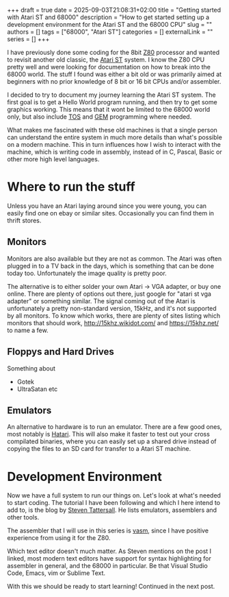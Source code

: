 +++ 
draft = true
date = 2025-09-03T21:08:31+02:00
title = "Getting started with Atari ST and 68000"
description = "How to get started setting up a development environment for the Atari ST and the 68000 CPU"
slug = ""
authors = []
tags = ["68000", "Atari ST"]
categories = []
externalLink = ""
series = []
+++

I have previously done some coding for the 8bit
[Z80](http://www.z80.info/) processor and wanted to revisit another
old classic, the [Atari ST](https://en.wikipedia.org/wiki/Atari_ST)
system. I know the Z80 CPU pretty well and were looking for
documentation on how to break into the 68000 world. The stuff I found
was either a bit old or was primarily aimed at beginners with no prior
knowledge of 8 bit or 16 bit CPUs and/or assembler.

I decided to try to document my journey learning the Atari ST
system. The first goal is to get a Hello World program running, and
then try to get some graphics working. This means that it wont be
limited to the 68000 world only, but also include
[TOS](https://en.wikipedia.org/wiki/Atari_TOS) and
[GEM](https://en.wikipedia.org/wiki/GEM_(desktop_environment))
programming where needed.

What makes me fascinated with these old machines is that a single
person can understand the entire system in much more details than
what's possible on a modern machine. This in turn influences how I
wish to interact with the machine, which is writing code in assembly,
instead of in C, Pascal, Basic or other more high level languages.

# Where to run the stuff #

Unless you have an Atari laying around since you were young, you can
easily find one on ebay or similar sites. Occasionally you can find
them in thrift stores. 

## Monitors ##

Monitors are also available but they are not as
common. The Atari was often plugged in to a TV back in the days, which
is something that can be done today too. Unfortunately the image
quality is pretty poor.

The alternative is to either solder your own Atari -> VGA adapter, or
buy one online. There are plenty of options out there, just google for
"atari st vga adapter" or something similar. The signal coming out of
the Atari is unfortunately a pretty non-standard version, 15kHz, and
it's not supported by all monitors. To know which works, there are
plenty of sites listing which monitors that should work,
<http://15khz.wikidot.com/> and <https://15khz.net/> to name a few.

## Floppys and Hard Drives ##

Something about
* Gotek
* UltraSatan etc



## Emulators ##
An alternative to hardware is to run an emulator. There are a few good
ones, most notably is [Hatari](https://www.hatari-emu.org/). This
will also make it faster to test out your cross compilated binaries,
where you can easily set up a shared drive instead of copying the
files to an SD card for transfer to a Atari ST machine.

# Development Environment #

Now we have a full system to run our things on. Let's look at what's
needed to start coding. The tutorial I have been following and which I here intend 
to add to, is the blog by [Steven Tattersall](http://clarets.org/steve/tutorials/getting_started_with_st_coding.html). He lists emulators, assemblers and other tools.

The assembler that I will use in this series is [vasm](http://www.compilers.de/vasm.html), since I have positive experience from using it for the Z80. 

Which text editor doesn't much matter. As Steven mentions on the post I linked, most modern text editors have support for syntax highlighting for assembler in general, and the 68000 in particular. Be that Visual Studio Code, Emacs, vim or Sublime Text.

With this we should be ready to start learning! Continued in the next post.
